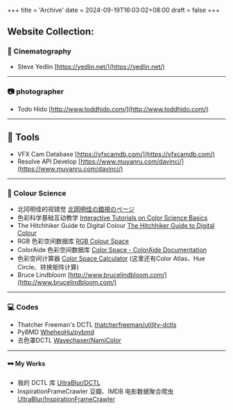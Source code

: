 +++
title = 'Archive'
date = 2024-09-19T16:03:02+08:00
draft = false
+++


## Website Collection:
### 🎥 Cinematography 
- Steve Yedlin [https://yedlin.net/](https://yedlin.net/)
---
### 📷 photographer 
- Todo Hido [http://www.toddhido.com/](http://www.toddhido.com/)
---
## 🔧 Tools
- VFX Cam Database [https://vfxcamdb.com/](https://vfxcamdb.com/)
- Resolve API Develop [https://www.muyanru.com/davinci/](https://www.muyanru.com/davinci/)
---
### 🌈 Colour Science
- 北冈明佳的视错觉 [北岡明佳の錯視のページ](https://www.ritsumei.ac.jp/~akitaoka/) 
- 色彩科学基础互动教学 [Interactive Tutorials on Color Science Basics](https://horizon-lab.org/colorvis/)
- The Hitchhiker Guide to Digital Colour [The Hitchhiker Guide to Digital Colour](https://hg2dc.com/)
- RGB 色彩空间数据库 [RGB Colour Space](https://antlerpost.com/colour-spaces/)
- ColorAide 色彩空间数据库 [Color Space - ColorAide Documentation](https://facelessuser.github.io/coloraide/colors/)
- 色彩空间计算器 [Color Space Calculator](https://haraldbrendel.com/colorspacecalculator.html)  (这里还有Color Atlas、Hue Circle、转换矩阵计算) 
- Bruce Lindbloom [http://www.brucelindbloom.com/](http://www.brucelindbloom.com/)
---
### 💻 Codes
- Thatcher Freeman's DCTL [thatcherfreeman/utility-dctls](https://github.com/thatcherfreeman/utility-dctls)
- PyBMD [WheheoHu/pybmd](https://github.com/WheheoHu/pybmd)
- 去色罩DCTL [Wavechaser/NamiColor](https://github.com/Wavechaser/NamiColor)
---
#### 🕶️ My Works
- 我的 DCTL 库 [UltraBlur/DCTL](https://github.com/UltraBlur/DCTL)
- InspirationFrameCrawler 豆瓣、IMDB 电影数据聚合爬虫 [UltraBlur/InspirationFrameCrawler](https://github.com/UltraBlur/InspirationFrameCrawler)